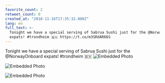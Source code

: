 ```yaml
---
favorite_count: 2
retweet_count: 0
created_at: "2018-11-16T17:35:32.000Z"
lang: en
full_text: >-
  Tonight we have a special serving of Sabrua Sushi just for the @NorwayOnboard
  expats! #trondheim 🇧🇻 https://t.co/m3SRdAR66S
---
```


Tonight we have a special serving of Sabrua Sushi just for the @NorwayOnboard
expats! #trondheim 🇧🇻
![Embedded Photo](https://twitter-media-coderbyheart.s3.eu-north-1.amazonaws.com/1063485733074337793-DsJCmeRWsAMLwT-.jpg)

![Embedded Photo](https://twitter-media-coderbyheart.s3.eu-north-1.amazonaws.com/1063485733074337793-DsJCnaGXQAAgDsR.jpg)

![Embedded Photo](https://twitter-media-coderbyheart.s3.eu-north-1.amazonaws.com/1063485733074337793-DsJCoZ4WkAEzdHZ.jpg)
